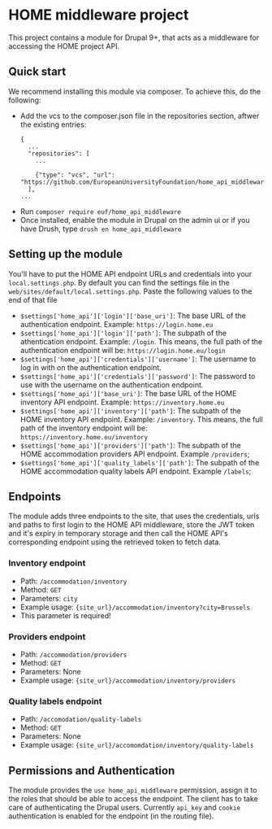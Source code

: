 # HOME middleware project

This project contains a module for Drupal 9+, that acts as a middleware for accessing the HOME project API.

## Quick start

We recommend installing this module via composer. To achieve this, do the following:
  - Add the vcs to the composer.json file in the repositories section, aftwer the existing entries:
    ```
    {
      ...
      "repositories": [
        ...
      
        {"type": "vcs", "url": "https://github.com/EuropeanUniversityFoundation/home_api_middleware/"},
      ],
    ...
    ```
  - Run `composer require euf/home_api_middleware`
  - Once installed, enable the module in Drupal on the admin ui or if you have Drush, type `drush en home_api_middleware`

## Setting up the module

You'll have to put the HOME API endpoint URLs and credentials into your `local.settings.php`. By default you can find the settings file in the `web/sites/default/local.settings.php`. Paste the following values to the end of that file
  - `$settings['home_api']['login']['base_uri']`: The base URL of the authentication endpoint. Example: `https://login.home.eu`
  - `$settings['home_api']['login']['path']`: The subpath of the athentication endpoint. Example: `/login`. This means, the full path of the authentication endpoint will be: `https://login.home.eu/login`
  - `$settings['home_api']['credentials']['username']`: The username to log in with on the authentication endpoint.
  - `$settings['home_api']['credentials']['password']`: The password to use with the username on the authentication endpoint.
  - `$settings['home_api']['base_uri']`: The base URL of the HOME inventory API endpoint. Example: `https://inventory.home.eu`
  - `$settings['home_api']['inventory']['path']`: The subpath of the HOME inventory API endpoint. Example: `/inventory`. This means, the full path of the inventory endpoint will be: `https://inventory.home.eu/inventory`
  - `$settings['home_api']['providers']['path']`: The subpath of the HOME accommodation providers API endpoint. Example `/providers`;
  - `$settings['home_api']['quality_labels']['path']`: The subpath of the HOME accommodation quality labels API endpoint. Example `/labels`;

## Endpoints
The module adds three endpoints to the site, that uses the credentials, urls and paths to first login to the HOME API middleware, store the JWT token and it's expiry in temporary storage and then call the HOME API's corresponding endpoint using the retrieved token to fetch data.

### Inventory endpoint
  - Path: `/accommodation/inventory`
  - Method: `GET`
  - Parameters: `city`
  - Example usage: `{site_url}/accommodation/inventory?city=Brussels`
  - This parameter is required!

### Providers endpoint
  - Path: `/accommodation/providers`
  - Method: `GET`
  - Parameters: None
  - Example usage: `{site_url}/accommodation/inventory/providers`

### Quality labels endpoint
  - Path: `/accomodation/quality-labels`
  - Method: `GET`
  - Parameters: None
  - Example usage: `{site_url}/accomomdation/inventory/quality-labels`

## Permissions and Authentication
The module provides the `use home_api_middleware` permission, assign it to the roles that should be able to access the endpoint. The client has to take care of authenticating the Drupal users. Currently `api_key` and `cookie` authentication is enabled for the endpoint (in the routing file).
